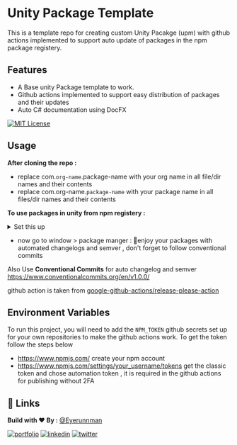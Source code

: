 
# Unity Package Template

This is a template repo for creating custom Unity Pacakge (upm) with github actions implemented to support auto update of packages in the npm package registery.


## Features

- A Base unity Package template to work.
- Github actions implemented to support easy distribution of packages and their updates
- Auto C# documentation using DocFX

[![MIT License](https://img.shields.io/badge/License-MIT-green.svg)](https://choosealicense.com/licenses/mit/)

## Usage

**After cloning the repo :** 
- replace com.`org-name`.package-name with your org name in all file/dir names and their contents
- replace com.org-name.`package-name` with your package name in all files/dir names and their contents 

**To use packages in unity from npm registery :**
<details>
  <summary>Set this up</summary>

  ![image](https://user-images.githubusercontent.com/46531095/209373322-f06beee7-9339-454f-ab50-aef27b97a05e.png)

</details>

- now go to window > package manger : 🎉enjoy your packages with automated changelogs and semver , don't forget to follow conventional commits

  

Also Use **Conventional Commits** for auto changelog and semver https://www.conventionalcommits.org/en/v1.0.0/

github action is taken from [google-github-actions/release-please-action](https://github.com/google-github-actions/release-please-action#automating-publication-to-npm)
## Environment Variables

To run this project, you will need to add the `NPM_TOKEN` github secrets set up for your own repositories to make the github actions work.
To get the token follow the steps below
- https://www.npmjs.com/ create your npm account
- https://www.npmjs.com/settings/your_username/tokens get the classic token and chose automation token , it is required in the github actions for publishing without 2FA




## 🔗 Links
**Build with ❤ By :**  [@Eyerunnman](https://www.github.com/eyerunnman)

[![portfolio](https://img.shields.io/badge/my_portfolio-000?style=for-the-badge&logo=ko-fi&logoColor=white)](https://eyerunnman.github.io/)
[![linkedin](https://img.shields.io/badge/linkedin-0A66C2?style=for-the-badge&logo=linkedin&logoColor=white)](https://www.linkedin.com/in/karanbatradev/)
[![twitter](https://img.shields.io/badge/twitter-1DA1F2?style=for-the-badge&logo=twitter&logoColor=white)](https://twitter.com/EyeRunnMan)

